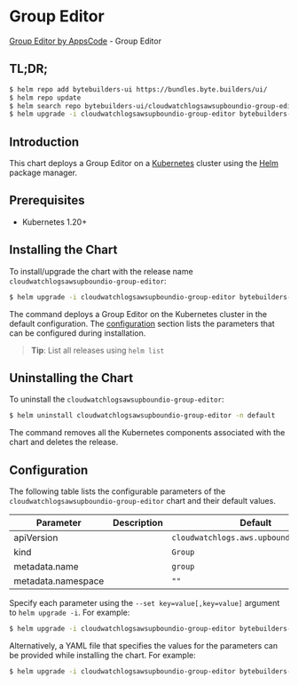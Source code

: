 # Group Editor

[Group Editor by AppsCode](https://byte.builders) - Group Editor

## TL;DR;

```bash
$ helm repo add bytebuilders-ui https://bundles.byte.builders/ui/
$ helm repo update
$ helm search repo bytebuilders-ui/cloudwatchlogsawsupboundio-group-editor --version=v0.4.18
$ helm upgrade -i cloudwatchlogsawsupboundio-group-editor bytebuilders-ui/cloudwatchlogsawsupboundio-group-editor -n default --create-namespace --version=v0.4.18
```

## Introduction

This chart deploys a Group Editor on a [Kubernetes](http://kubernetes.io) cluster using the [Helm](https://helm.sh) package manager.

## Prerequisites

- Kubernetes 1.20+

## Installing the Chart

To install/upgrade the chart with the release name `cloudwatchlogsawsupboundio-group-editor`:

```bash
$ helm upgrade -i cloudwatchlogsawsupboundio-group-editor bytebuilders-ui/cloudwatchlogsawsupboundio-group-editor -n default --create-namespace --version=v0.4.18
```

The command deploys a Group Editor on the Kubernetes cluster in the default configuration. The [configuration](#configuration) section lists the parameters that can be configured during installation.

> **Tip**: List all releases using `helm list`

## Uninstalling the Chart

To uninstall the `cloudwatchlogsawsupboundio-group-editor`:

```bash
$ helm uninstall cloudwatchlogsawsupboundio-group-editor -n default
```

The command removes all the Kubernetes components associated with the chart and deletes the release.

## Configuration

The following table lists the configurable parameters of the `cloudwatchlogsawsupboundio-group-editor` chart and their default values.

|     Parameter      | Description |                      Default                       |
|--------------------|-------------|----------------------------------------------------|
| apiVersion         |             | <code>cloudwatchlogs.aws.upbound.io/v1beta1</code> |
| kind               |             | <code>Group</code>                                 |
| metadata.name      |             | <code>group</code>                                 |
| metadata.namespace |             | <code>""</code>                                    |


Specify each parameter using the `--set key=value[,key=value]` argument to `helm upgrade -i`. For example:

```bash
$ helm upgrade -i cloudwatchlogsawsupboundio-group-editor bytebuilders-ui/cloudwatchlogsawsupboundio-group-editor -n default --create-namespace --version=v0.4.18 --set apiVersion=cloudwatchlogs.aws.upbound.io/v1beta1
```

Alternatively, a YAML file that specifies the values for the parameters can be provided while
installing the chart. For example:

```bash
$ helm upgrade -i cloudwatchlogsawsupboundio-group-editor bytebuilders-ui/cloudwatchlogsawsupboundio-group-editor -n default --create-namespace --version=v0.4.18 --values values.yaml
```
